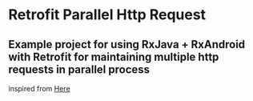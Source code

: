 # Retrofit Parallel Http Request

## Example project for using RxJava + RxAndroid with Retrofit for maintaining multiple http requests in parallel process

inspired from [Here](https://www.androidhive.info/RxJava/flatmap-concatmap-operators-flight-tickets-app/)